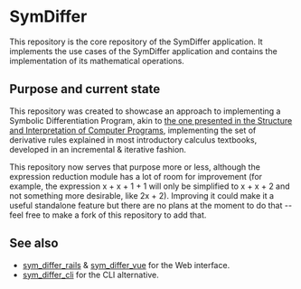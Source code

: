 # SymDiffer
This repository is the core repository of the SymDiffer application. It implements the use cases of the SymDiffer application and
contains the implementation of its mathematical operations.

## Purpose and current state
This repository was created to showcase an approach to implementing a Symbolic Differentiation Program, akin to [the one presented
in the Structure and Interpretation of Computer Programs](https://mitp-content-server.mit.edu/books/content/sectbyfn/books_pres_0/6515/sicp.zip/full-text/book/book-Z-H-16.html#%_sec_2.3.2), implementing the set of derivative rules explained in most introductory calculus textbooks, developed in an
incremental & iterative fashion.

This repository now serves that purpose more or less, although the expression reduction module has a lot of room for improvement
(for example, the expression x + x + 1 + 1 will only be simplified to x + x + 2 and not something more desirable, like 2x + 2).
Improving it could make it a useful standalone feature but there are no plans at the moment to do that -- feel free to
make a fork of this repository to add that.

## See also
- [sym_differ_rails](https://github.com/enrique-guillen/sym_differ_rails) & [sym_differ_vue](https://github.com/enrique-guillen/sym_differ_vue) for 
  the Web interface.
- [sym_differ_cli](https://github.com/enrique-guillen/sym_differ_cli) for the CLI alternative.
